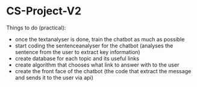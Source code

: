 # CS-Project-V2

Things to do (practical):
- once the textanalyser is done, train the chatbot as much as possible
- start coding the sentenceanalyser for the chatbot (analyses the sentence from the user to extract key information) 
- create database for each topic and its useful links
- create algorithm that chooses what link to answer with to the user
- create the front face of the chatbot (the code that extract the message and sends it to the user via api)
